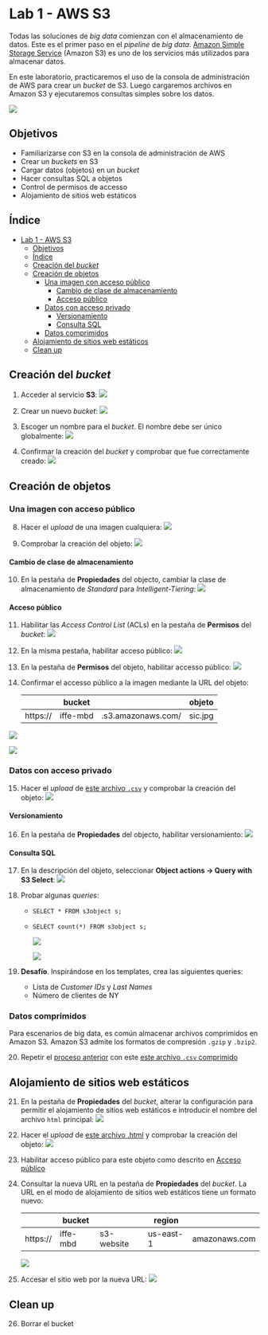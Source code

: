 # Lab 1 - AWS S3

Todas las soluciones de *big data* comienzan con el almacenamiento de datos. Este es el primer paso en el *pipeline* de *big data*. [Amazon Simple Storage Service](https://docs.aws.amazon.com/es_es/s3/index.html?id=docs_gateway#lang/es) (Amazon S3) es uno de los servicios más utilizados para almacenar datos.

En este laboratorio, practicaremos el uso de la consola de administración de AWS para crear un *bucket* de S3. Luego cargaremos archivos en Amazon S3 y ejecutaremos consultas simples sobre los datos.

![](https://raw.githubusercontent.com/josecastillolema/iffe/main/img/s3-00.png)

## Objetivos
 - Familiarizarse con S3 en la consola de administración de AWS
 - Crear un *buckets* en S3
 - Cargar datos (objetos) en un *bucket*
 - Hacer consultas SQL a objetos
 - Control de permisos de accesso
 - Alojamiento de sitios web estáticos

## Índice
- [Lab 1 - AWS S3](#lab-1---aws-s3)
  - [Objetivos](#objetivos)
  - [Índice](#índice)
  - [Creación del *bucket*](#creación-del-bucket)
  - [Creación de objetos](#creación-de-objetos)
    - [Una imagen con acceso público](#una-imagen-con-acceso-público)
      - [Cambio de clase de almacenamiento](#cambio-de-clase-de-almacenamiento)
      - [Acceso público](#acceso-público)
    - [Datos con acceso privado](#datos-con-acceso-privado)
      - [Versionamiento](#versionamiento)
      - [Consulta SQL](#consulta-sql)
    - [Datos comprimidos](#datos-comprimidos)
  - [Alojamiento de sitios web estáticos](#alojamiento-de-sitios-web-estáticos)
  - [Clean up](#clean-up)

## Creación del *bucket*
 
1. Acceder al servicio **S3**:
   ![](https://raw.githubusercontent.com/josecastillolema/iffe/main/img/s3-01.png)

2. Crear un nuevo *bucket*:
   ![](https://raw.githubusercontent.com/josecastillolema/iffe/main/img/s3-02.png)

3. Escoger un nombre para el *bucket*. El nombre debe ser único globalmente:
   ![](https://raw.githubusercontent.com/josecastillolema/iffe/main/img/s3-03.png)

7. Confirmar la creación del *bucket* y comprobar que fue correctamente creado:
   ![](https://raw.githubusercontent.com/josecastillolema/iffe/main/img/s3-04.png)

## Creación de objetos

### Una imagen con acceso público

8. Hacer el *upload* de una imagen cualquiera:
   ![](https://raw.githubusercontent.com/josecastillolema/iffe/main/img/s3-06.png)

9. Comprobar la creación del objeto:
   ![](https://raw.githubusercontent.com/josecastillolema/iffe/main/img/s3-07.png)
   
#### Cambio de clase de almacenamiento

10. En la pestaña de **Propiedades** del objecto, cambiar la clase de almacenamiento de *Standard* para *Intelligent-Tiering*:
   ![](https://raw.githubusercontent.com/josecastillolema/iffe/main/img/s3-08.png)

#### Acceso público

11. Habilitar las *Access Control List* (ACLs) en la pestaña de **Permisos** del *bucket*:
   ![](https://raw.githubusercontent.com/josecastillolema/iffe/main/img/s3-09.png)

12. En la misma pestaña, habilitar acceso público:
   ![](https://raw.githubusercontent.com/josecastillolema/iffe/main/img/s3-10.png)
   
13. En la pestaña de **Permisos** del objeto, habilitar accesso público:
   ![](https://raw.githubusercontent.com/josecastillolema/iffe/main/img/s3-11.png)

14. Confirmar el accesso público a la imagen mediante la URL del objeto:

    |          | bucket      |                    | objeto        |
    |----------|-------------|--------------------|-------------- |
    | https:// | iffe-mbd    | .s3.amazonaws.com/ | sic.jpg       |
    
   ![](https://raw.githubusercontent.com/josecastillolema/iffe/main/img/s3-12.png)
   
   ![](https://raw.githubusercontent.com/josecastillolema/iffe/main/img/s3-13.png)


### Datos con acceso privado

15. Hacer el *upload* de [este archivo `.csv`](https://github.com/josecastillolema/iffe/blob/main/lab01-iaas-s3/lab1.csv) y comprobar la creación del objeto:
   ![](https://raw.githubusercontent.com/josecastillolema/iffe/main/img/s3-14.png)

#### Versionamiento

16. En la pestaña de **Propiedades** del objecto, habilitar versionamiento:
   ![](https://raw.githubusercontent.com/josecastillolema/iffe/main/img/s3-15.png)

#### Consulta SQL

17. En la descripción del objeto, seleccionar **Object actions -> Query with S3 Select**:
   ![](https://raw.githubusercontent.com/josecastillolema/iffe/main/img/s3-16.png)

18. Probar algunas *queries*:
    - `SELECT * FROM s3object s;`
    - `SELECT count(*) FROM s3object s;`
  
      ![](https://raw.githubusercontent.com/josecastillolema/iffe/main/img/s3-17.png)

      ![](https://raw.githubusercontent.com/josecastillolema/iffe/main/img/s3-18.png)
      
19. **Desafío**. Inspirándose en los templates, crea las siguientes queries:
    - Lista de *Customer IDs* y *Last Names*
    - Número de clientes de NY

### Datos comprimidos

Para escenarios de big data, es común almacenar archivos comprimidos en Amazon S3. Amazon S3 admite los formatos de compresión `.gzip` y `.bzip2`.

20.  Repetir el [proceso anterior](#consulta-sql) con este [este archivo `.csv` comprimido](https://github.com/josecastillolema/iffe/blob/main/lab01-iaas-s3/lab1.csv.gz)

## Alojamiento de sitios web estáticos
    
21.  En la pestaña de **Propiedades** del *bucket*, alterar la configuración para permitir el alojamiento de sitios web estáticos e introducir el nombre del archivo `html` principal:
      ![](https://raw.githubusercontent.com/josecastillolema/iffe/main/img/s3-19.png)

22. Hacer el *upload* de [este archivo .html](https://github.com/josecastillolema/iffe/blob/main/lab01-iaas-s3/index.html) y comprobar la creación del objeto:
   ![](https://raw.githubusercontent.com/josecastillolema/iffe/main/img/s3-20.png)

23. Habilitar acceso público para este objeto como descrito en [Acceso público](#acceso-público)

24. Consultar la nueva URL en la pestaña de **Propiedades** del *bucket*. La URL en el modo de alojamiento de sitios web estáticos tiene un formato nuevo:

    |          | bucket      |            | region    |               |
    |----------|-------------|------------|---------- | --------------|
    | https:// | iffe-mbd    | s3-website | us-east-1 | amazonaws.com |

      ![](https://raw.githubusercontent.com/josecastillolema/iffe/main/img/s3-21.png)

25. Accesar el sitio web por la nueva URL:
   ![](https://raw.githubusercontent.com/josecastillolema/iffe/main/img/s3-22.png)   


## Clean up

26. Borrar el bucket
